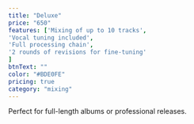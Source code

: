 ```yaml
---
title: "Deluxe"
price: "650"
features: ['Mixing of up to 10 tracks',
'Vocal tuning included', 
'Full processing chain', 
'2 rounds of revisions for fine-tuning'
]
btnText: ""
color: "#BDE0FE"
pricing: true
category: "mixing"
---
```


Perfect for full-length albums or professional releases.